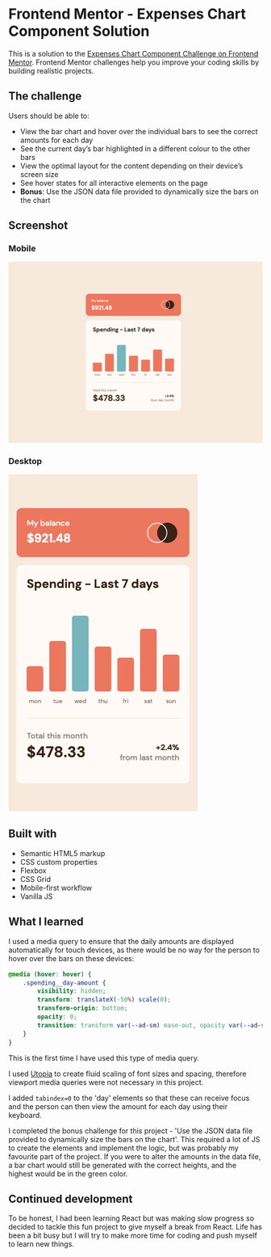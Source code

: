 # Frontend Mentor - Expenses Chart Component Solution

This is a solution to the [Expenses Chart Component Challenge on Frontend Mentor](https://www.frontendmentor.io/challenges/expenses-chart-component-e7yJBUdjwt). Frontend Mentor challenges help you improve your coding skills by building realistic projects. 


## The challenge

Users should be able to:

- View the bar chart and hover over the individual bars to see the correct amounts for each day
- See the current day’s bar highlighted in a different colour to the other bars
- View the optimal layout for the content depending on their device’s screen size
- See hover states for all interactive elements on the page
- **Bonus**: Use the JSON data file provided to dynamically size the bars on the chart

## Screenshot

### Mobile
![](./screenshot-mobile.png)

### Desktop
![](./screenshot-desktop.png)


## Built with

- Semantic HTML5 markup
- CSS custom properties
- Flexbox
- CSS Grid
- Mobile-first workflow
- Vanilla JS

## What I learned

I used a media query to ensure that the daily amounts are displayed automatically for touch devices, as there would be no way for the person to hover over the bars on these devices:
```css
@media (hover: hover) {
    .spending__day-amount {
        visibility: hidden;
        transform: translateX(-50%) scale(0);
        transform-origin: bottom;
        opacity: 0;
        transition: transform var(--ad-sm) ease-out, opacity var(--ad-sm);
    }
}
```
This is the first time I have used this type of media query.

I used [Utopia](https://utopia.fyi/) to create fluid scaling of font sizes and spacing, therefore viewport media queries were not necessary in this project.

I added `tabindex=0` to the 'day' elements so that these can receive focus and the person can then view the amount for each day using their keyboard.

I completed the bonus challenge for this project - 'Use the JSON data file provided to dynamically size the bars on the chart'. This required a lot of JS to create the elements and implement the logic, but was probably my favourite part of the project. If you were to alter the amounts in the data file, a bar chart would still be generated with the correct heights, and the highest would be in the green color.

## Continued development

To be honest, I had been learning React but was making slow progress so decided to tackle this fun project to give myself a break from React. Life has been a bit busy but I will try to make more time for coding and push myself to learn new things.